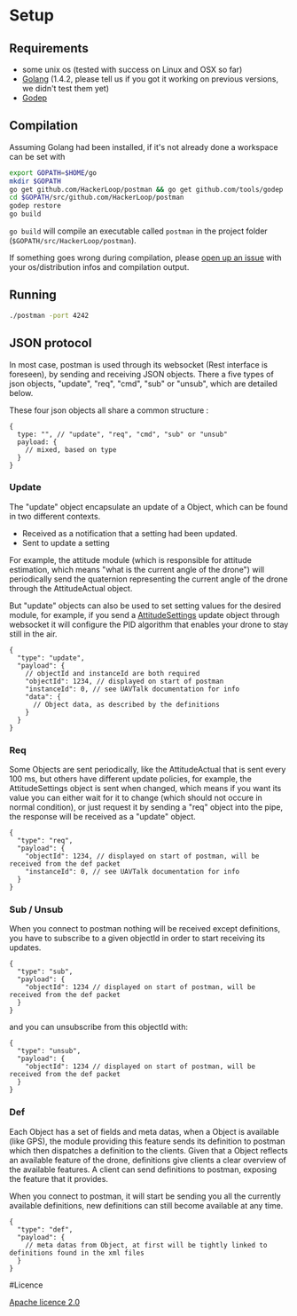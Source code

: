 # Setup 

## Requirements 

- some unix os (tested with success on Linux and OSX so far)
- [Golang](https://golang.org/) (1.4.2, please tell us if you got it
  working on previous versions, we didn't test them yet)
- [Godep](http://godoc.org/github.com/tools/godep)

## Compilation

Assuming Golang had been installed, if it's not already done a workspace
can be set with  

```bash
export GOPATH=$HOME/go
mkdir $GOPATH
go get github.com/HackerLoop/postman && go get github.com/tools/godep
cd $GOPATH/src/github.com/HackerLoop/postman
godep restore
go build
```

`go build` will compile an executable called `postman` in the project
folder (`$GOPATH/src/HackerLoop/postman`).

If something goes wrong during compilation, please [open up an
issue](https://github.com/HackerLoop/postman/issues) with your
os/distribution infos and compilation output. 

## Running

```bash
./postman -port 4242
```

## JSON protocol

In most case, postman is used through its websocket (Rest interface is foreseen), by sending and receiving JSON objects.
There a five types of json objects, "update", "req", "cmd", "sub" or "unsub",
which are detailed below.

These four json objects all share a common structure :

```
{
  type: "", // "update", "req", "cmd", "sub" or "unsub"
  payload: {
    // mixed, based on type
  }
}
```

### Update

The "update" object encapsulate an update of a Object, which can be
found in two different contexts.

- Received as a notification that a setting had been updated.
- Sent to update a setting

For example, the attitude module (which is responsible for attitude estimation, which means "what is the current angle of the drone") will periodically send the quaternion representing the current angle of the drone through the AttitudeActual object.

But "update" objects can also be used to set setting values for the desired module, for example, if you send a [AttitudeSettings](https://raw.githubusercontent.com/TauLabs/TauLabs/next/shared/uavobjectdefinition/attitudesettings.xml) update object through websocket it will configure the PID algorithm that enables your drone to stay still in the air.

```
{
  "type": "update",
  "payload": {
    // objectId and instanceId are both required
    "objectId": 1234, // displayed on start of postman
    "instanceId": 0, // see UAVTalk documentation for info
    "data": {
      // Object data, as described by the definitions
    }
  }
}
```

### Req

Some Objects are sent periodically, like the AttitudeActual that is sent every 100 ms, but others have different update policies, for example, the AttitudeSettings object is sent when changed, which means if you want its value you can either wait for it to change (which should not occure in normal condition), or just request it by sending a "req" object into the pipe, the response will be received as a "update" object.

```
{
  "type": "req",
  "payload": {
    "objectId": 1234, // displayed on start of postman, will be received from the def packet
    "instanceId": 0, // see UAVTalk documentation for info
  }
}
```

### Sub / Unsub

When you connect to postman nothing will be received except definitions, you have to subscribe to a given objectId in order to start receiving its updates.

```
{
  "type": "sub",
  "payload": {
    "objectId": 1234 // displayed on start of postman, will be received from the def packet
  }
}
```

and you can unsubscribe from this objectId with:

```
{
  "type": "unsub",
  "payload": {
    "objectId": 1234 // displayed on start of postman, will be received from the def packet
  }
}
```

### Def

Each Object has a set of fields and meta datas, when a Object is available (like GPS), the module providing this feature sends its definition to postman which then dispatches a definition to the clients.
Given that a Object reflects an available feature of the drone, definitions give clients a clear overview of the available features.
A client can send definitions to postman, exposing the feature that it provides.

When you connect to postman, it will start be sending you all the currently available definitions, new definitions can still become available at any time.

```
{
  "type": "def",
  "payload": {
    // meta datas from Object, at first will be tightly linked to definitions found in the xml files
  }
}
```

#Licence

[Apache licence 2.0 ](https://github.com/HackerLoop/postman/blob/master/licence.md)
